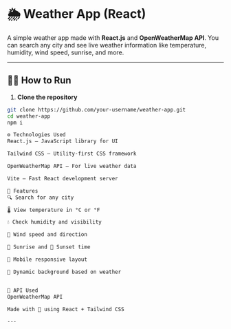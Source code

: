 # 🌦️ Weather App (React)

A simple weather app made with **React.js** and **OpenWeatherMap API**. You can search any city and see live weather information like temperature, humidity, wind speed, sunrise, and more.

---

## 🧑‍💻 How to Run

1. **Clone the repository**
```bash
git clone https://github.com/your-username/weather-app.git
cd weather-app
npm i 

⚙️ Technologies Used
React.js – JavaScript library for UI

Tailwind CSS – Utility-first CSS framework

OpenWeatherMap API – For live weather data

Vite – Fast React development server

🌟 Features
🔍 Search for any city

🌡️ View temperature in °C or °F

💧 Check humidity and visibility

💨 Wind speed and direction

🌅 Sunrise and 🌇 Sunset time

📱 Mobile responsive layout

🎨 Dynamic background based on weather


🔗 API Used
OpenWeatherMap API

Made with 💙 using React + Tailwind CSS

---
